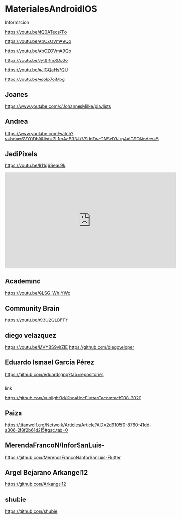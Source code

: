 # MaterialesAndroidIOS
Informacion

https://youtu.be/dQ0ATecs7Fo

https://youtu.be/AbCZOVmA9Qo

https://youtu.be/AbCZOVmA9Qo


https://youtu.be/Jyt8KmXDo6o

https://youtu.be/uJlGQaHs7QU


https://youtu.be/esoIp7ojMpg


## Joanes
https://www.youtube.com/c/JohannesMilke/playlists

## Andrea

https://www.youtube.com/watch?v=bdam6VY0Db0&list=PLNnAcB93JKV9JnTwcDNSxlYiJsp4aIG9Q&index=5

## JediPixels

https://youtu.be/R11g6Seau9k

<iframe width="560" height="315" src="https://www.youtube.com/embed/R11g6Seau9k" title="YouTube video player" frameborder="0" allow="accelerometer; autoplay; clipboard-write; encrypted-media; gyroscope; picture-in-picture" allowfullscreen></iframe>

## Academind

https://youtu.be/GLSG_Wh_YWc

## Community Brain
https://youtu.be/t93U2QLDFTY

## diego velazquez

https://youtu.be/MVY8S9vhZIE
https://github.com/diegoveloper

## Eduardo Ismael García Pérez

https://github.com/eduardogpg?tab=repositories
##
link

https://github.com/sunlight3d/KhoaHocFlutterCecomtechT08-2020

## Paiza

https://titanwolf.org/Network/Articles/Article?AID=2d9105f0-8760-41dd-a306-2f8f2b61d215#gsc.tab=0

## MerendaFrancoN/InforSanLuis-
https://github.com/MerendaFrancoN/InforSanLuis-Flutter

## Argel Bejarano  Arkangel12
https://github.com/Arkangel12

## shubie

https://github.com/shubie
